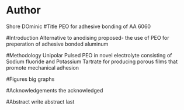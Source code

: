 # Author
Shore DOminic
#Title 
PEO for adhesive bonding of AA 6060

#Introduction
Alternative to anodising proposed- the use of PEO for preperation of adhesive bonded aluminum

#Methodology
Unipolar Pulsed PEO in novel electrolyte consisting of Sodium fluoride and Potassium Tartrate for producing porous films that promote mechanical adhesion

#Figures
big graphs

#Acknowledgements
the acknowledged

#Abstract
write abstract last

